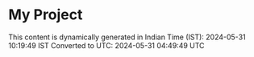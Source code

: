 # My Project

This content is dynamically generated in Indian Time (IST): 2024-05-31 10:19:49 IST
Converted to UTC: 2024-05-31 04:49:49 UTC
